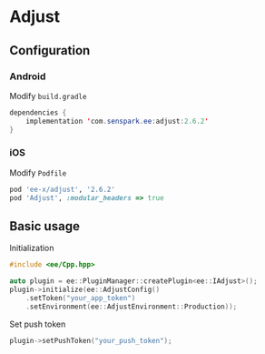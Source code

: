 # Adjust
## Configuration
### Android
Modify `build.gradle`
```java
dependencies {
    implementation 'com.senspark.ee:adjust:2.6.2'
}
```

### iOS
Modify `Podfile`
```ruby
pod 'ee-x/adjust', '2.6.2'
pod 'Adjust', :modular_headers => true
```

## Basic usage
Initialization
```cpp
#include <ee/Cpp.hpp>

auto plugin = ee::PluginManager::createPlugin<ee::IAdjust>();
plugin->initialize(ee::AdjustConfig()
    .setToken("your_app_token")
    .setEnvironment(ee::AdjustEnvironment::Production));
```

Set push token
```cpp
plugin->setPushToken("your_push_token");
```